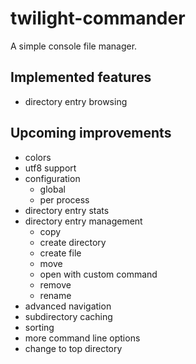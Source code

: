 # twilight-commander
A simple console file manager.

## Implemented features
* directory entry browsing

## Upcoming improvements
* colors
* utf8 support
* configuration
  * global
  * per process
* directory entry stats
* directory entry management
  * copy
  * create directory
  * create file
  * move
  * open with custom command
  * remove
  * rename
* advanced navigation
* subdirectory caching
* sorting
* more command line options
* change to top directory
